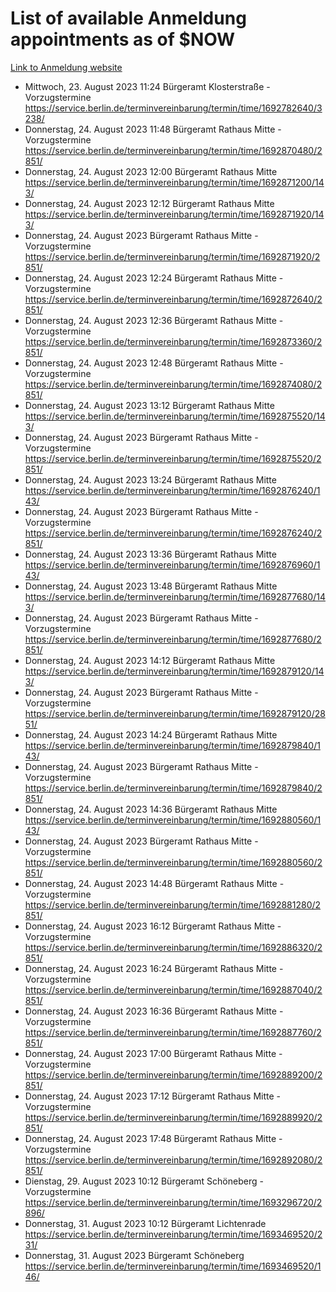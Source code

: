# List of available Anmeldung appointments as of $NOW
[Link to Anmeldung website](https://service.berlin.de/terminvereinbarung/termin/tag.php?termin=1&anliegen[]=120686&dienstleisterlist=122210,122217,327316,122219,327312,122227,327314,122231,327346,122243,327348,122254,122252,329742,122260,329745,122262,329748,122271,327278,122273,327274,122277,327276,330436,122280,327294,122282,327290,122284,327292,122291,327270,122285,327266,122286,327264,122296,327268,150230,329760,122297,327286,122294,327284,122312,329763,122314,329775,122304,327330,122311,327334,122309,327332,317869,122281,327352,122279,329772,122283,122276,327324,122274,327326,122267,329766,122246,327318,122251,327320,122257,327322,122208,327298,122226,327300&herkunft=http%3A%2F%2Fservice.berlin.de%2Fdienstleistung%2F120686%2F)
- Mittwoch, 23. August 2023 11:24 Bürgeramt Klosterstraße - Vorzugstermine https://service.berlin.de/terminvereinbarung/termin/time/1692782640/3238/
- Donnerstag, 24. August 2023 11:48 Bürgeramt Rathaus Mitte - Vorzugstermine https://service.berlin.de/terminvereinbarung/termin/time/1692870480/2851/
- Donnerstag, 24. August 2023 12:00 Bürgeramt Rathaus Mitte https://service.berlin.de/terminvereinbarung/termin/time/1692871200/143/
- Donnerstag, 24. August 2023 12:12 Bürgeramt Rathaus Mitte https://service.berlin.de/terminvereinbarung/termin/time/1692871920/143/
- Donnerstag, 24. August 2023  Bürgeramt Rathaus Mitte - Vorzugstermine https://service.berlin.de/terminvereinbarung/termin/time/1692871920/2851/
- Donnerstag, 24. August 2023 12:24 Bürgeramt Rathaus Mitte - Vorzugstermine https://service.berlin.de/terminvereinbarung/termin/time/1692872640/2851/
- Donnerstag, 24. August 2023 12:36 Bürgeramt Rathaus Mitte - Vorzugstermine https://service.berlin.de/terminvereinbarung/termin/time/1692873360/2851/
- Donnerstag, 24. August 2023 12:48 Bürgeramt Rathaus Mitte - Vorzugstermine https://service.berlin.de/terminvereinbarung/termin/time/1692874080/2851/
- Donnerstag, 24. August 2023 13:12 Bürgeramt Rathaus Mitte https://service.berlin.de/terminvereinbarung/termin/time/1692875520/143/
- Donnerstag, 24. August 2023  Bürgeramt Rathaus Mitte - Vorzugstermine https://service.berlin.de/terminvereinbarung/termin/time/1692875520/2851/
- Donnerstag, 24. August 2023 13:24 Bürgeramt Rathaus Mitte https://service.berlin.de/terminvereinbarung/termin/time/1692876240/143/
- Donnerstag, 24. August 2023  Bürgeramt Rathaus Mitte - Vorzugstermine https://service.berlin.de/terminvereinbarung/termin/time/1692876240/2851/
- Donnerstag, 24. August 2023 13:36 Bürgeramt Rathaus Mitte https://service.berlin.de/terminvereinbarung/termin/time/1692876960/143/
- Donnerstag, 24. August 2023 13:48 Bürgeramt Rathaus Mitte https://service.berlin.de/terminvereinbarung/termin/time/1692877680/143/
- Donnerstag, 24. August 2023  Bürgeramt Rathaus Mitte - Vorzugstermine https://service.berlin.de/terminvereinbarung/termin/time/1692877680/2851/
- Donnerstag, 24. August 2023 14:12 Bürgeramt Rathaus Mitte https://service.berlin.de/terminvereinbarung/termin/time/1692879120/143/
- Donnerstag, 24. August 2023  Bürgeramt Rathaus Mitte - Vorzugstermine https://service.berlin.de/terminvereinbarung/termin/time/1692879120/2851/
- Donnerstag, 24. August 2023 14:24 Bürgeramt Rathaus Mitte https://service.berlin.de/terminvereinbarung/termin/time/1692879840/143/
- Donnerstag, 24. August 2023  Bürgeramt Rathaus Mitte - Vorzugstermine https://service.berlin.de/terminvereinbarung/termin/time/1692879840/2851/
- Donnerstag, 24. August 2023 14:36 Bürgeramt Rathaus Mitte https://service.berlin.de/terminvereinbarung/termin/time/1692880560/143/
- Donnerstag, 24. August 2023  Bürgeramt Rathaus Mitte - Vorzugstermine https://service.berlin.de/terminvereinbarung/termin/time/1692880560/2851/
- Donnerstag, 24. August 2023 14:48 Bürgeramt Rathaus Mitte - Vorzugstermine https://service.berlin.de/terminvereinbarung/termin/time/1692881280/2851/
- Donnerstag, 24. August 2023 16:12 Bürgeramt Rathaus Mitte - Vorzugstermine https://service.berlin.de/terminvereinbarung/termin/time/1692886320/2851/
- Donnerstag, 24. August 2023 16:24 Bürgeramt Rathaus Mitte - Vorzugstermine https://service.berlin.de/terminvereinbarung/termin/time/1692887040/2851/
- Donnerstag, 24. August 2023 16:36 Bürgeramt Rathaus Mitte - Vorzugstermine https://service.berlin.de/terminvereinbarung/termin/time/1692887760/2851/
- Donnerstag, 24. August 2023 17:00 Bürgeramt Rathaus Mitte - Vorzugstermine https://service.berlin.de/terminvereinbarung/termin/time/1692889200/2851/
- Donnerstag, 24. August 2023 17:12 Bürgeramt Rathaus Mitte - Vorzugstermine https://service.berlin.de/terminvereinbarung/termin/time/1692889920/2851/
- Donnerstag, 24. August 2023 17:48 Bürgeramt Rathaus Mitte - Vorzugstermine https://service.berlin.de/terminvereinbarung/termin/time/1692892080/2851/
- Dienstag, 29. August 2023 10:12 Bürgeramt Schöneberg - Vorzugstermine https://service.berlin.de/terminvereinbarung/termin/time/1693296720/2896/
- Donnerstag, 31. August 2023 10:12 Bürgeramt Lichtenrade https://service.berlin.de/terminvereinbarung/termin/time/1693469520/231/
- Donnerstag, 31. August 2023  Bürgeramt Schöneberg https://service.berlin.de/terminvereinbarung/termin/time/1693469520/146/
